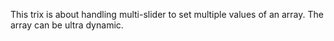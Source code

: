 This trix is about handling multi-slider to set multiple values of an array.
The array can be ultra dynamic.

